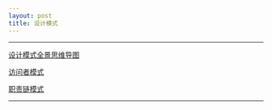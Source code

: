 ```yaml
---
layout: post
title: 设计模式
---
```


----
[设计模式全景思维导图](https://kdocs.cn/l/chhdCNqzdXlB)

[访问者模式](https://kdocs.cn/l/cb9bnLHdKQjL)

[职责链模式](https://kdocs.cn/l/cut0TQyCsJ3L)

----